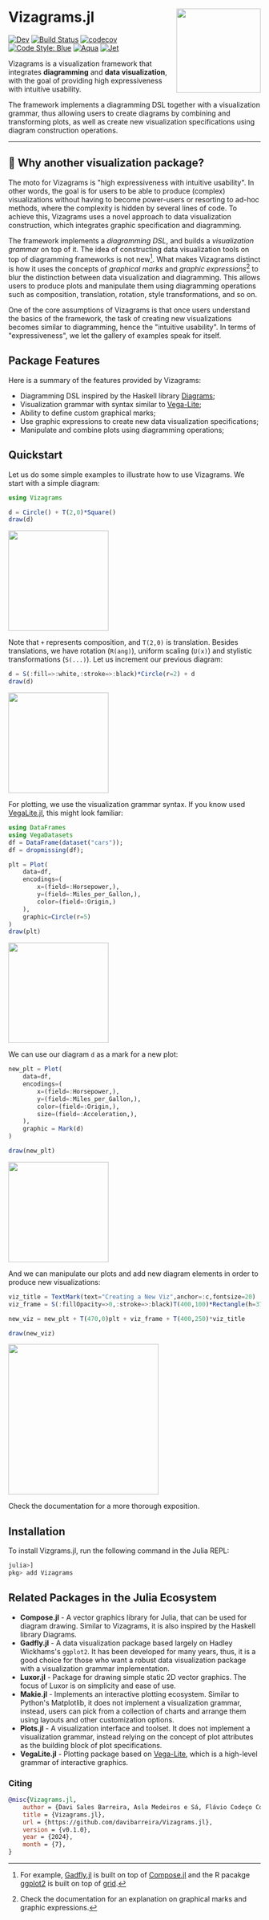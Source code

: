 # Vizagrams.jl <a href='#'><img src="assets/logoname.svg" align="right" height="168" /></a>
[![Dev](https://img.shields.io/badge/docs-dev-blue.svg)](https://davibarreira.github.io/Vizagrams.jl/dev/)
[![Build Status](https://github.com/davibarreira/Vizagrams.jl/actions/workflows/CI.yml/badge.svg?branch=master)](https://github.com/davibarreira/Vizagrams.jl/actions/workflows/CI.yml?query=branch%3Amaster)
[![codecov](https://codecov.io/gh/davibarreira/Vizagrams.jl/graph/badge.svg?token=UCrnO3kxzn)](https://codecov.io/gh/davibarreira/Vizagrams.jl)
[![Code Style: Blue](https://img.shields.io/badge/code%20style-blue-4495d1.svg)](https://github.com/invenia/BlueStyle)
[![Aqua](https://raw.githubusercontent.com/JuliaTesting/Aqua.jl/master/badge.svg)](https://github.com/JuliaTesting/Aqua.jl)
[![Jet](https://img.shields.io/badge/%F0%9F%9B%A9%EF%B8%8F_tested_with-JET.jl-233f9a)](https://github.com/aviatesk/JET.jl)


Vizagrams is a visualization framework that integrates
**diagramming** and **data visualization**, with the goal
of providing high expressiveness with intuitive usability.

The framework implements a diagramming DSL together
with a visualization grammar, thus allowing users to 
create diagrams by combining and transforming plots,
as well as create new visualization specifications using diagram construction
operations.

-----
## :page_with_curl: Why another visualization package?

The moto for Vizagrams is "high expressiveness with intuitive usability".
In other words, the goal is for users to be able to produce (complex) visualizations without having to become
power-users or resorting to ad-hoc methods, where the complexity is hidden by several
lines of code.
To achieve this, Vizagrams uses a novel approach to data visualization construction,
which integrates graphic specification and diagramming.

The framework implements a *diagramming DSL*, and builds a *visualization grammar* on top of it.
The idea of constructing data visualization tools on top of diagramming frameworks is not new[^1].
What makes Vizagrams distinct is how it uses the concepts of
*graphical marks* and *graphic expressions*[^2] to
blur the distinction between data visualization and diagramming.
This allows users to produce plots and manipulate
them using diagramming operations such as composition, translation, rotation, style transformations,
and so on.

One of the core assumptions of Vizagrams is that once users understand the basics of the framework,
the task of creating new visualizations becomes similar to diagramming, hence the "intuitive usability".
In terms of "expressiveness", we let the gallery of examples speak for itself.

## Package Features

Here is a summary of the features provided by Vizagrams:

* Diagramming DSL inspired by the Haskell library [Diagrams](https://archives.haskell.org/projects.haskell.org/diagrams/);
* Visualization grammar with syntax similar to [Vega-Lite](https://vega.github.io/vega-lite/);
* Ability to define custom graphical marks;
* Use graphic expressions to create new data visualization specifications;
* Manipulate and combine plots using diagramming operations;

## Quickstart

Let us do some simple examples to illustrate how to use Vizagrams. We start with a simple diagram:
```julia
using Vizagrams

d = Circle() + T(2,0)*Square()
draw(d)
```
<img src="./assets/readme/diag1.svg" align="center" height="200" />

Note that `+` represents composition, and `T(2,0)` is translation. Besides translations,
we have rotation (`R(ang)`), uniform scaling (`U(x)`) and stylistic transformations (`S(...)`).
Let us increment our previous diagram:

```julia
d = S(:fill=>:white,:stroke=>:black)*Circle(r=2) + d
draw(d)
```
<img src="./assets/readme/diag2.svg" align="center" height="200" />

For plotting, we use the visualization grammar syntax. If you know used [VegaLite.jl](https://github.com/queryverse/VegaLite.jl),
this might look familiar:

```julia
using DataFrames
using VegaDatasets
df = DataFrame(dataset("cars"));
df = dropmissing(df);

plt = Plot(
    data=df,
    encodings=(
        x=(field=:Horsepower,),
        y=(field=:Miles_per_Gallon,),
        color=(field=:Origin,)
    ),
    graphic=Circle(r=5)
)
draw(plt)
```
<img src="./assets/readme/diag3.svg" align="center" height="200" />

We can use our diagram `d` as a mark for a new plot:
```julia
new_plt = Plot(
    data=df,
    encodings=(
        x=(field=:Horsepower,),
        y=(field=:Miles_per_Gallon,),
        color=(field=:Origin,),
        size=(field=:Acceleration,),
    ),
    graphic = Mark(d)
)

draw(new_plt)
```
<img src="./assets/readme/diag4.svg" align="center" height="200" />

And we can manipulate our plots and add new diagram elements in order to produce new visualizations:
```julia
viz_title = TextMark(text="Creating a New Viz",anchor=:c,fontsize=20)
viz_frame = S(:fillOpacity=>0,:stroke=>:black)T(400,100)*Rectangle(h=370,w=1000)

new_viz = new_plt + T(470,0)plt + viz_frame + T(400,250)*viz_title 

draw(new_viz)
```
<img src="./assets/readme/diag5.svg" align="center" height="300" />

Check the documentation for a more thorough exposition.

## Installation

To install Vizgrams.jl, run the following command in the Julia REPL:
```julia
julia>]
pkg> add Vizagrams
```

## Related Packages in the Julia Ecosystem

* **Compose.jl** - A vector graphics library for Julia, that can be used for diagram drawing. Similar to Vizagrams, it is also inspired by the Haskell library Diagrams.
* **Gadfly.jl** - A data visualization package based largely on Hadley Wickhams's `ggplot2`. It has been developed for many years, thus, it is a good choice for those who want a robust data visualization package with a visualization grammar implementation.
* **Luxor.jl** - Package for drawing simple static 2D vector graphics. The focus of Luxor is on simplicity and ease of use.
* **Makie.jl** - Implements an interactive plotting ecosystem. Similar to Python's Matplotlib, it does not implement a visualization grammar, instead, users can pick from a collection of charts and arrange them using layouts and other customization options.
* **Plots.jl** - A visualization interface and toolset. It does not implement a visualization grammar, instead relying on the concept of plot attributes as the building block of plot specifications.
* **VegaLite.jl** - Plotting package based on [Vega-Lite](https://vega.github.io/vega-lite/), which is a high-level grammar of interactive graphics.

### Citing
```bib
@misc{Vizagrams.jl,
    author = {Davi Sales Barreira, Asla Medeiros e Sá, Flávio Codeço Coelho},
    title = {Vizagrams.jl},
    url = {https://github.com/davibarreira/Vizagrams.jl},
    version = {v0.1.0},
    year = {2024},
    month = {7},
}
```
[^1]: For example, [Gadfly.jl](http://gadflyjl.org/stable/) is built on top of [Compose.jl](https://giovineitalia.github.io/Compose.jl/latest/)
and the R pacakge [ggplot2](https://ggplot2.tidyverse.org) is built on top of [grid](https://cran.r-project.org/web/packages/grid/index.html).
[^2]: Check the documentation for an explanation on graphical marks and graphic expressions.
